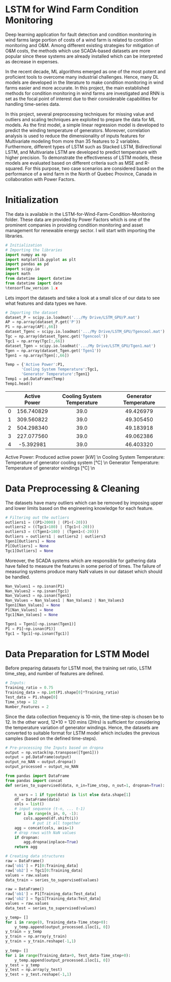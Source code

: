 # LSTM for Wind Farm Condition Monitoring
Deep learning application for fault detection and condition monitoring in wind farms
large portion of costs of a wind farm is related to condition monitoring and O&M. Among different existing strategies for mitigation of O&M costs, the methods which use SCADA-based datasets are more popular since these systems are already installed which can be interpreted as decrease in expenses.

In the recent decade, ML algorithms emerged as one of the most potent and proficient tools to overcome many industrial challenges. Hence, many DL models are developed in the literature to make condition monitoring in wind farms easier and more accurate. In this project, the main established methods for condition monitoring in wind farms are investigated and RNN is set as the focal point of interest due to their considerable capabilities for handling time-series data.

In this project, several preprocessing techniques for missing value and outliers and scaling techniques are exploited to prepare the data for ML models. As the first model, a simple linear regression model is developed to predict the winding temperature of generators. Moreover, correlation analysis is used to reduce the dimensionality of inputs features for Multivariate modeling from more than 35 features to 2 variables. Furthermore, different types of LSTM such as Stacked LSTM, Bidirectional LSTM, and Multivariate LSTM are developed to predict temperature with higher precision. To demonstrate the effectiveness of LSTM models, these models are evaluated based on different criteria such as MSE and R-squared. For this purpose, two case scenarios are considered based on the performance of a wind farm in the North of Quebec Province, Canada in collaboration with Power Factors.

# Initialization
The data is available in the LSTM-for-Wind-Farm-Condition-Monitoring folder. These data are provided by Power Factors which is one of the prominent companies in providing condition monitoring and asset management for renewable energy sector. I will start with importing the libraries.

```python
# Initialization
# Importing the libraries
import numpy as np
import matplotlib.pyplot as plt
import pandas as pd
import scipy.io
import math
from datetime import datetime
from datetime import date
%tensorflow_version 1.x
```

Lets import the datasets and take a look at a small slice of our data to see what features and data types we have.
```python
# Importing the dataset
dataset_P = scipy.io.loadmat('.../My Drive/LSTM_GPU/P.mat')
AP = np.array(dataset_P.get('P'))
P1 = np.array(AP[:,66])
dataset_Tgenc = scipy.io.loadmat('.../My Drive/LSTM_GPU/Tgencool.mat')
Tgc = np.array(dataset_Tgenc.get('Tgencool'))
Tgc1 = np.array(Tgc[:,66])
dataset_Tgen = scipy.io.loadmat('.../My Drive/LSTM_GPU/Tgen1.mat')
Tgen = np.array(dataset_Tgen.get('Tgen1'))
Tgen1 = np.array(Tgen[:,66])
```

```python
Temp = {'Active Power':P1,
       'Cooling System Temperature':Tgc1,
       'Generator Temperature':Tgen1}
Temp1 = pd.DataFrame(Temp)
Temp1.head()
```

|   | Active Power  | Cooling System Temperature | Generator Temperature  |
| - | :---------:   |  :---------:               |   :--------:           |
| 0 | 156.740829    |  39.0                      | 49.426979              |
| 1 | 309.560822    |  39.0                      | 49.305450              |
| 2 | 504.298340    |  39.0                      | 49.183918              |
| 3 | 227.077560    |  39.0                      | 49.062386              |
| 4 | -5.392981     |  39.0                      | 46.403320              |

Active Power: Produced active power [kW] \n
Cooling System Temperature: Temperature of generator cooling system [°C] \n
Generator Temperature: Temperature of generator windings [°C] \n

# Data Preprocessing & Cleaning
The datasets have many outliers which can be removed by imposing upper and lower limits based on the engineering knowledge for each feature.
```python
# Filtering out the outliers
outliers1 = ((P1>2000) | (P1<(-20)))
outliers2 = ((Tgc1>180) | (Tgc1<(-20)))
outliers3 = ((Tgen1>180) | (Tgen1<(-20)))
Outliers = outliers1 | outliers2 | outliers3
Tgen1[Outliers] = None
P1[Outliers] = None
Tgc1[Outliers] = None
```
Moreover, the SCADA systems which are responsible for gathering data have failed to measure the features in some period of times. The failure of measuring systems produce many NaN values in our dataset which should be handled.
```python
Nan_Values1 = np.isnan(P1)
Nan_Values2 = np.isnan(Tgc1)
Nan_Values3 = np.isnan(Tgen1)
Nan_Values = Nan_Values1 | Nan_Values2 | Nan_Values3
Tgen1[Nan_Values] = None
P1[Nan_Values] = None
Tgc1[Nan_Values] = None

Tgen1 = Tgen1[~np.isnan(Tgen1)]
P1 = P1[~np.isnan(P1)]
Tgc1 = Tgc1[~np.isnan(Tgc1)]
```

# Data Preparation for LSTM Model
Before preparing datasets for LSTM moel, the training set ratio, LSTM time_step, and number of features are defined.
```python
# Inputs:
Training_ratio = 0.75
Training_data = np.int(P1.shape[0]*Training_ratio)
Test_data = P1.shape[0]
Time_step = 12
Number_Features = 2
```
Since the data collection frequency is 10-min, the time-step is chosen be to 12. In the other word, 12*10 = 120 mins (2Hrs) is sufficient for considering the temperature variation of generator windings. Hence, the datasets are converted to suitable format for LSTM model which includes the previous samples (based on the defined time-steps).
```python
# Pre-processing the Inputs based on dropna
output = np.vstack(np.transpose([Tgen1]))
output = pd.DataFrame(output)
output_no_NAN = output.dropna()
output_processed = output_no_NAN

from pandas import DataFrame
from pandas import concat
def series_to_supervised(data, n_in=Time_step, n_out=1, dropnan=True):

    n_vars = 1 if type(data) is list else data.shape[1]
    df = DataFrame(data)
    cols = list()
	# input sequence (t-n, ... t-1)
    for i in range(n_in, 0, -1):
        cols.append(df.shift(i))
            # put it all together
    agg = concat(cols, axis=1)
	# drop rows with NaN values
    if dropnan:
        agg.dropna(inplace=True)
    return agg

# Creating data structures
raw = DataFrame()
raw['ob1'] = P1[0:Training_data]
raw['ob2'] = Tgc1[0:Training_data]
values = raw.values
data_train = series_to_supervised(values)

raw = DataFrame()
raw['ob1'] = P1[Training_data:Test_data]
raw['ob2'] = Tgc1[Training_data:Test_data]
values = raw.values
data_test = series_to_supervised(values)

y_temp= []
for i in range(0, Training_data-Time_step+0):
    y_temp.append(output_processed.iloc[i, 0])
y_train = y_temp
y_train = np.array(y_train)
y_train = y_train.reshape(-1,1)
                          
y_temp= []
for i in range(Training_data+0, Test_data-Time_step+0):
    y_temp.append(output_processed.iloc[i, 0])
y_test = y_temp
y_test = np.array(y_test)
y_test = y_test.reshape(-1,1)
```
